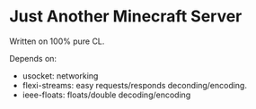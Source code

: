Just Another Minecraft Server
==============================

Written on 100% pure CL.

Depends on:
* usocket: networking
* flexi-streams: easy requests/responds deconding/encoding.
* ieee-floats: floats/double decoding/encoding

